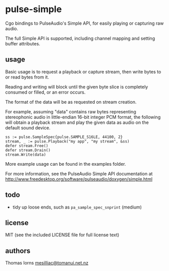 pulse-simple
============

Cgo bindings to PulseAudio's Simple API,
for easily playing or capturing raw audio.

The full Simple API is supported,
including channel mapping and setting buffer attributes.

usage
-----

Basic usage is to request a playback or capture stream,
then write bytes to or read bytes from it.

Reading and writing will block until the given byte slice
is completely consumed or filled, or an error occurs.

The format of the data will be as requested on stream creation.

For example,
assuming "data" contains raw bytes representing stereophonic audio
in little-endian 16-bit integer PCM format,
the following will obtain a playback stream
and play the given data as audio on the default sound device.

    ss := pulse.SampleSpec{pulse.SAMPLE_S16LE, 44100, 2}
    stream, _ := pulse.Playback("my app", "my stream", &ss)
    defer stream.Free()
    defer stream.Drain()
    stream.Write(data)

More example usage can be found in the examples folder.

For more information, see the PulseAudio Simple API documentation at
http://www.freedesktop.org/software/pulseaudio/doxygen/simple.html

todo
----

 * tidy up loose ends, such as `pa_sample_spec_snprint` (medium)

license
-------

MIT (see the included LICENSE file for full license text)

authors
-------

Thomas Iorns <mesilliac@tomanui.net.nz>


